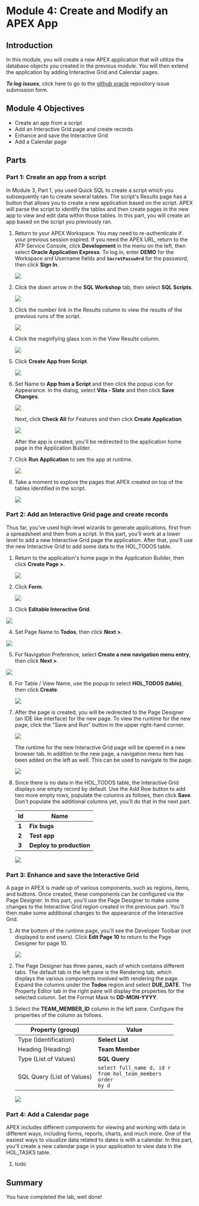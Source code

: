 # Module 4: Create and Modify an APEX App

## Introduction

In this module, you will create a new APEX application that will utilize the database objects you created in the previous module. You will then extend the application by adding Interactive Grid and Calendar pages.

***To log issues***, click here to go to the [github oracle](https://github.com/oracle/learning-library/issues/new) repository issue submission form.

## Module 4 Objectives

- Create an app from a script
- Add an Interactive Grid page and create records
- Enhance and save the Interactive Grid
- Add a Calendar page

## Parts

### **Part 1:** Create an app from a script

In Module 3, Part 1, you used Quick SQL to create a script which you subsequently ran to create several tables. The script's Results page has a button that allows you to create a new application based on the script. APEX will parse the script to identify the tables and then create pages in the new app to view and edit data within those tables. In this part, you will create an app based on the script you previously ran.

1. Return to your APEX Workspace. You may need to re-authenticate if your previous session expired. If you need the APEX URL, return to the ATP Service Console, click **Development** in the menu on the left, then select **Oracle Application Express**. To log in, enter **DEMO** for the Workspace and Username fields and **`SecretPassw0rd`** for the password, then click **Sign In**.

   ![](images/4/log-in-to-workspace.png)

2. Click the down arrow in the **SQL Workshop** tab, then select **SQL Scripts**.

   ![](images/4/navigate-to-sql-scripts.png)
3. Click the number link in the Results column to view the results of the previous runs of the script.

   ![](images/4/click-number-in-results-column.png)
4. Click the magnifying glass icon in the View Results column.

   ![](images/4/click-view-results-icon.png)
5. Click **Create App from Script**.

   ![](images/4/click-create-app-from-script.png)
6. Set Name to **App from a Script** and then click the popup icon for Appearance. In the dialog, select **Vita - Slate** and then click **Save Changes**.

   ![](images/4/create-an-application.png)

   Next, click **Check All** for Features and then click **Create Application**.

   ![](images/4/create-an-application-2.png)
   
   After the app is created, you'll be redirected to the application home page in the Application Builder.
7. Click **Run Application** to see the app at runtime. 

   ![](images/4/app-home-page-in-builder.png)
8. Take a moment to explore the pages that APEX created on top of the tables identified in the script.

   ![](images/4/app-from-a-script-runtime.png)

### **Part 2:** Add an Interactive Grid page and create records

Thus far, you've used high-level wizards to generate applications, first from a spreadsheet and then from a script. In this part, you'll work at a lower level to add a new Interactive Grid page the application. After that, you'll use the new Interactive Grid to add some data to the HOL_TODOS table.

1. Return to the application's home page in the Application Builder, then click **Create Page >**.

   ![](images/4/click-create-page.png)

2. Click **Form**.

   ![](images/4/click-form.png)

3. Click **Editable Interactive Grid**.

  ![](images/4/click-editable-interactive-grid.png)

4. Set Page Name to **Todos**, then click **Next >**.

  ![](images/4/page-attributes.png)

5. For Navigation Preference, select **Create a new navigation menu entry**, then click **Next >**.

  ![](images/4/navigation-menu.png)

6. For Table / View Name, use the popup to select **HOL_TODOS (table)**, then click **Create**.

   ![](images/4/report-source.png)

7. After the page is created, you will be redirected to the Page Designer (an IDE like interface) for the new page. To view the runtime for the new page, click the "Save and Run" button in the upper right-hand corner.

   ![](images/4/report-page-created-successfully.png)

   The runtime for the new Interactive Grid page will be opened in a new browser tab. In addition to the new page, a navigation menu item has been added on the left as well. This can be used to navigate to the page.

   ![](images/4/new-interactive-grid-page.png)

8. Since there is no data in the HOL_TODOS table, the Interactive Grid displays one empty record by default. Use the Add Row button to add two more empty rows, populate the columns as follows, then click **Save**. Don't populate the additional columns yet, you'll do that in the next part.

    | Id | Name |
    | --- | --- |
    | **1** | **Fix bugs** |
    | **2** | **Test app** |
    | **3** | **Deploy to production** |

   ![](images/4/create-new-todos.png)

### **Part 3:** Enhance and save the Interactive Grid

A page in APEX is made up of various components, such as regions, items, and buttons. Once created, these components can be configured via the Page Designer. In this part, you'll use the Page Designer to make some changes to the Interactive Grid region created in the previous part. You'll then make some additional changes to the appearance of the Interactive Grid. 

1. At the bottom of the runtime page, you'll see the Developer Toolbar (not displayed to end users). Click **Edit Page 10** to return to the Page Designer for page 10.

   ![](images/4/developer-toolbar.png)

2. The Page Designer has three panes, each of which contains different tabs. The default tab in the left pane is the Rendering tab, which displays the various components involved with rendering the page. Expand the columns under the **Todos** region and select **DUE_DATE**. The Property Editor tab in the right pane will display the properties for the selected column. Set the Format Mask to **DD-MON-YYYY**.

3. Select the **TEAM_MEMBER_ID** column in the left pane. Configure the properties of the column as follows.

    | Property (group) | Value |
    | --- | --- |
    | Type (Identification) | **Select List** |
    | Heading (Heading) | **Team Member** |
    | Type (List of Values) | **SQL Query** |
    | SQL Query (List of Values) |<code>select full_name d, id r<br />from hol_team_members<br />order by d</code> |

   ![](images/4/page-designer.png)

### **Part 4:** Add a Calendar page

APEX includes different components for viewing and working with data in different ways, including forms, reports, charts, and much more. One of the easiest ways to visualize data related to dates is with a calendar. In this part, you'll create a new calendar page in your application to view data in the HOL_TASKS table. 

1. todo

## Summary

You have completed the lab, well done! 
